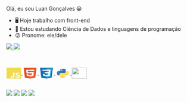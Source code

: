 Olá, eu sou Luan Gonçalves 😀
- 🖥️ Hoje trabalho com front-end
- 📙 Estou estudando Ciência de Dados e linguagens de programação
- 😜 Pronome: ele/dele

<div>
  <a href="https://github.com/Luang0ncalves">
  <img height="180em" src="https://github-readme-stats.vercel.app/api?username=Luang0ncalves&show_icons=true&theme=dracula&include_all_commits=true&count_private=true"/>
  <img height="180em" src="https://github-readme-stats.vercel.app/api/top-langs/?username=Luang0ncalves&layout=compact&langs_count=16&theme=dracula"/>   
</div>

##
<div style="display: inline_block"><br>
  <img align="center" alt="Rafa-Js" height="30" width="40" src="https://raw.githubusercontent.com/devicons/devicon/master/icons/javascript/javascript-plain.svg">
  <img align="center" alt="Rafa-HTML" height="30" width="40" src="https://raw.githubusercontent.com/devicons/devicon/master/icons/html5/html5-original.svg">
  <img align="center" alt="Rafa-CSS" height="30" width="40" src="https://raw.githubusercontent.com/devicons/devicon/master/icons/css3/css3-original.svg">
  <img align="center" alt="Rafa-Python" height="30" width="40" src="https://raw.githubusercontent.com/devicons/devicon/master/icons/python/python-original.svg">  
  <img align="center"  height="30" width="40" src="https://cdn.jsdelivr.net/gh/devicons/devicon/icons/mysql/mysql-original-wordmark.svg" />
</div>

  ##
 
<div> 
  <a href="https://www.instagram.com/luan.g0ncalvess/?next=%2F" target="_blank"><img src="https://img.shields.io/badge/-Instagram-%23E4405F?style=for-the-badge&logo=instagram&logoColor=white" target="_blank"></a>
  <a href="mailto:luan.goncalvesprod@gmail.com"><img src="https://img.shields.io/badge/-Gmail-%23333?style=for-the-badge&logo=gmail&logoColor=white" target="_blank"></a>
  <a href="https://www.linkedin.com/in/luangoncalvess/" target="_blank"><img src="https://img.shields.io/badge/-LinkedIn-%230077B5?style=for-the-badge&logo=linkedin&logoColor=white" target="_blank"></a> 
  <a href="https://drive.google.com/file/d/1uEsfB-7nFcxzSpHI4Zssg3u8Gn6TPFQ1/view?usp=drive_link"><img width="30" src="https://cdn.jsdelivr.net/gh/devicons/devicon/icons/googlecloud/googlecloud-original.svg" target="_blank"/>
          
</div>
